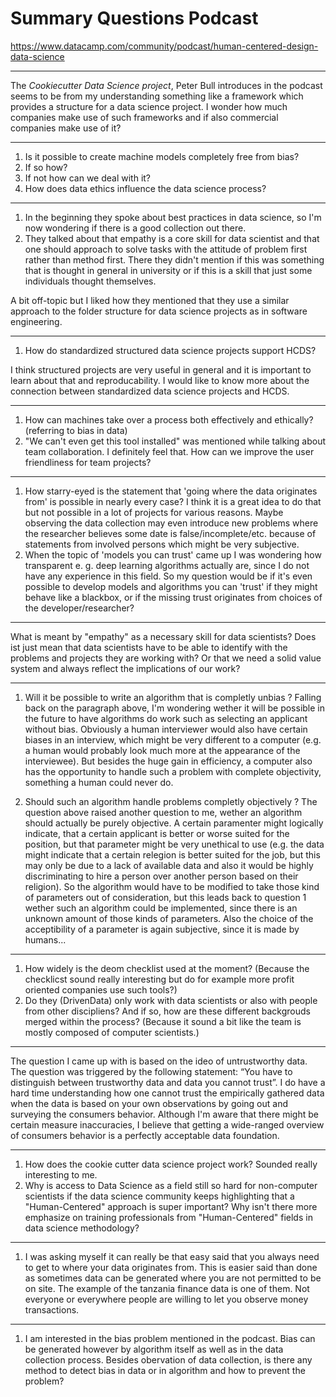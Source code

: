 # Summary Questions Podcast
https://www.datacamp.com/community/podcast/human-centered-design-data-science
***
The _Cookiecutter Data Science project_, Peter Bull introduces in the podcast seems to be from my understanding
something like a framework which provides a structure for a data science project. I wonder how much companies
make use of such frameworks and if also commercial companies make use of it? 
***
1. Is it possible to create machine models completely free from bias?
2. If so how?
3. If not how can we deal with it?
4. How does data ethics influence the data science process?
***
1. In the beginning they spoke about best practices in data science, so I'm now wondering if there is a good collection out there.
2. They talked about that empathy is a core skill for data scientist and that one should approach to solve tasks with the attitude of problem first rather than method first. There they didn't mention if this was something that is thought in general in university or if this is a skill that just some individuals thought themselves.

A bit off-topic but I liked how they mentioned that they use a similar approach to the folder structure for data science projects as in software engineering.
***
1. How do standardized structured data science projects support HCDS?

I think structured projects are very useful in general and it is important to learn about that and reproducability. I would like to know more about the connection between standardized data science projects and HCDS.
***
1. How can machines take over a process both effectively and ethically? (referring to bias in data)
2. "We can't even get this tool installed" was mentioned while talking about team collaboration. I definitely feel that. How can we improve the user friendliness for team projects? 
***
1. How starry-eyed is the statement that 'going where the data originates from' is possible in nearly every case? I think it is a great idea to do that but not possible in a lot of projects for various reasons. Maybe observing the data collection may even introduce new problems where the researcher believes some date is false/incomplete/etc. because of statements from involved persons which might be very subjective.
2. When the topic of 'models you can trust' came up I was wondering how transparent e. g. deep learning algorithms actually are, since I do not have any experience in this field. So my question would be if it's even possible to develop models and algorithms you can 'trust' if they might behave like a blackbox, or if the missing trust originates from choices of the developer/researcher?
***
What is meant by "empathy" as a necessary skill for data scientists?
Does ist just mean that data scientists have to be able to identify with the problems and projects they are working with? Or that we need a solid value system and always reflect the implications of our work?
***
1. Will it be possible to write an algorithm that is completly unbias ?
Falling back on the paragraph above, I'm wondering wether it will be possible in the future to have algorithms do work such as selecting an applicant without bias. Obviously a human interviewer would also have certain biases in an interview, which might be very different to a computer (e.g. a human would probably look much more at the appearance of the interviewee). But besides the huge gain in efficiency, a computer also has the opportunity to handle such a problem with complete objectivity, something a human could never do. 

2. Should such an algorithm handle problems completly objectively ?
The question above raised another question to me, wether an algorithm should actually be purely objective. A certain paramenter might logically indicate, that a certain applicant is better or worse suited for the position, but that parameter might be very unethical to use (e.g. the data might indicate that a certain relegion is better suited for the job, but this may only be due to a lack of available data and also it would be highly discriminating to hire a person over another person based on their religion). So the algorithm would have to be modified to take those kind of parameters out of consideration, but this leads back to question 1 wether such an algorithm could be implemented, since there is an unknown amount of those kinds of parameters. Also the choice of the acceptibility of a parameter is again subjective, since it is made by humans...
***
1. How widely is the deom checklist used at the moment? (Because the checklicst sound really interesting but do for example more profit oriented companies use such tools?)
1. Do they (DrivenData) only work with data scientists or also with people from other discipliens? And if so, how are these different backgrouds merged within the process? (Because it sound a bit like the team is mostly composed of computer scientists.)
***
The question I came up with is based on the ideo of untrustworthy data. The question was triggered by the following statement: “You have to distinguish between trustworthy data and data you cannot trust”. I do have a hard time understanding how one cannot trust the empirically gathered data when the data is based on your own observations by going out and surveying the consumers behavior. Although I'm aware that there might be certain measure inaccuracies, I believe that getting a wide-ranged overview of consumers behavior is a perfectly acceptable data foundation.
***
1. How does the cookie cutter data science project work? Sounded really interesting to me.
1. Why is access to Data Science as a field still so hard for non-computer scientists if the data science community keeps highlighting that a "Human-Centered" approach is super important? Why isn't there more emphasize on training professionals from "Human-Centered" fields in data science methodology?
***
1. I was asking myself it can really be that easy said that you always need to get to where your data originates from.
This is easier said than done as sometimes data can be generated where you are not permitted to be on site. The example
of the tanzania finance data is one of them. Not everyone or everywhere people are willing to let you observe money transactions.
***
1. I am interested in the bias problem mentioned in the podcast. Bias can be generated however by algorithm itself as well as in the data collection process. Besides obervation of data collection, is there any method to detect bias in data or in algorithm and how to prevent the problem?